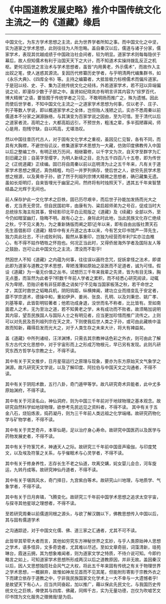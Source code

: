 # 《中国道教发展史略》推介中国传统文化主流之一的《道藏》缘启

------

中国文化，为东方学术思想之主流，此为世界学者所知之事。而中国文化之中坚，实为道家之学术思想，此则往往为人所忽略。盖自秦汉以后，儒道与诸子分家，儒家学术，表现其优越成绩于中国政治社会间者，较为明显。道家学术则每每隐伏于幕后，故人但知儒术有利于治国天天下之大计，而不知道术实操持拨乱反正之机枢。更何况后世之言治术与学术思想者，虽皆“内用黄老，外示儒术”，而故作入主出奴之笔，使人迷惑其源流。复因历代修纂历史学者，与乎明清两代编集群书，如《永乐大典》、《四库全书》等。主持之编纂者，大抵皆极力标榜儒术而偏斥道家。于是冠以经、史、子、集为正统传统文化之经纬，外若道家学术，若不冠以异端偏说之论，即漫存少数于子部之中。虽贤如纪晓岚亦有明言评其内容为“综罗百代，博大精微”之语，要皆囿于传统学者之习见，不敢明扬而推广之，殊为遗憾。因此而使后世学者，不知中国文化主流之一之道家学术思想为何事，仅以老子、庄子、列子等数人学说，即以概道家学术之全体，岂但贻人浅陋之讥，实亦不悉周秦以前儒道本不分家之渊源脉络，与其演变为百家学说之因由，至为可惜。至于清代以后之道家者流，高明之士，大都高蹈远引，不预世务，粗浅之辈，多半孤陋寡闻，师心是用，抱残守缺，自以鸣高，尤堪浩叹。

然以中国往昔历代古人，对于固有文化学术之重视，虽因见仁见智，各有不同，而具有大胸襟，不避世俗讥议，修集道家学术思想为一大藏，仿效印度佛教传入中国以后之整编工作，有明正统万历间，相继纂修，以千字文为次，自天字至群字为汇刻旧藏之目；自英字至缨字，为明人新续之目，总为五千四百八十五卷，即为传世之《正统道藏》正续编。固已将自周秦以前以迄明清为止之五千年来，凡有关于道家学术思想之撰述，真伪精粗，均已一并罗列俱存，使后世之人，欲穷先民学术思想之根源，以及黄帝子孙，欲了然于列祖列宗博大精微之思想者，确已藏集无遗。虽如长炬明灯，自来皆埋光于幽室之间，然终将有时烛照天下，透其五千年来智慧结晶之光辉于无间也。

前人保存护此一文化学术之巨帙，固已历尽艰辛，而后世子孙能加发扬而光大之者，尤当责无旁贷。但自民国初年，由康有为、粱启超师弟为之号召，促成当时大总统徐东海主衔其事，曾经影印北平白云观版之《道藏》及《续藏》全部以外，至今仍如暗室幽灯，隐晦不明。故有心之士，身际此时此地，当此民族文化存亡绝续之秋，宁不见义勇为，为之重新铸版而阐之耶!近年以来，即有自由出版社萧天石先生首倡影印《道藏》精华中有关丹道之古本以来，今有艺文印书馆严一萍先生，独力具此壮志，不计成败利钝，毅然从事重印，岂独为经营而牟利?实亦泣血椎心，有不得不姑作牺牲之怀抱也。何况正当此时，又得侨居海外学者及国际友人等之鼓励，岂可让此中国文化之主流，湮没而不彰乎!

然因世人不知《道藏》之内蕴为何事，往往误以画符念咒，捉妖拿怪之法术，即谓此即为道家与道教之学术思想，卑陋浅薄如原始之巫医而不足道者，诚为可怪。假设《道藏》为一毫无价值之丛书，试想历三千年来我辈之先贤，皆为有目无珠，胸无点墨，而盲然为此者乎?积数千年前人学者之累积，而不经悉心研究阅读，动辄斥为卑陋，恐贻识者有非狂即愚之诮矣!宁不见每当国家板荡之秋，若干命世之才，其匡时救世之韬略兵机，阴阳钩距，纵横捭阖，建功立业而措变乱于安定者，靡不学宗道术，德操中和，重如伊尹、姜尚、张良、孔明、以及刘秉忠、姚广孝、刘基等辈，此皆彰明较著者；他若功成身退，没世而名不称者，比比皆有。至如南面君人之术，无为至治之道，若不知黄老之学，未有成功而不败者。故须略加说明其内容，望吾民族国人与国际人士之有明见者，应当更加珍惜而推广流传之。上则可以对先民及吾列祖列宗在天之灵，下则使我后世人类之子孙，或可由此藏帙中温故而知新，藉得启发而光大之，对于人类生存之未来大计，将大有裨益矣。

盖《道藏》中所列诸经，汪洋渊博，只需去其宗教神话色彩之外衣，则可由此了解东方古代文化思想中，对于宇宙形而上之形成万物根元，早已另有发现。此则凡研究东西方哲学与宗教之士，不得不读。

其中有关于天文推步，日月星宿运行之原理与现象，要亦为东方原始天文气象学之渊源。故凡研究天文学说，以及了解印度、阿拉伯与中国天文之沟通者，不得不读。

其中有关于阴阳术数，五行八卦，奇门遁甲等学。故凡研究奇术异能者，此中尤多原始渊府，不得不读。

其中有关于河渎名山，神仙洞府，则为中国三千年前对于地球物理之基本观念。故研究自然科学如地球物理，欲参考先民远见之资料者，不得不读。 其中有关于五金八石，烧铅炼汞，捣药凝丹，则为三千年前人类远祖之化学端绪。故研究药物化学与矿物学者，不得不读。

其中有关于灵芝奇卉，本草仙葩，足以治疗身心寿命。故研究中国医药以及医学与药物发展史者，不得不读。

其中有关于符箓咒术，神通天人之际。故研究三千年前中国音声瑜伽，与印度梵文，以及埃及符箓之关系，与乎催眠术与心灵学者，不得不读。

其中有关于修身养性，志存长生不老之仙道，坎离交媾，姹女婴儿会合，河车旋运，九转丹成等。故研究神仙丹道者，不得不读。

其中有关于堪舆风水，奇门择日，九宫紫白等术。故研究山川地理，与地质学、气象学者，不得不读。

其中有关于日月奔璘，飞腾变化。故研究三千年前中国学术思想之追求太空宇宙，与探寻其他星球之理想者，不得不读。

至若研究周秦以前儒道同根之源头，与欲了解汉魏以下，佛教思想传入中国以后，其与固有儒道学术

之沟通踪迹，对于中国文化儒、佛、道三家之汇通者，尤其不可不读。

此皆举其荦荦大者而言，其他如穷究东方神秘世界之玄妙，与乎人类原始神人思想之学术，语多怪异，文多奇诡者，尤其难以尽述。至如文章奇丽，词藻清新，瑶苑琳台，霞迷云拥，其为想象难闻者，则为道家文学之特质，不待介说可知。今即约略言之如上，可知道家学术思想所形成两汉以后之道教原因，并非无故。盖因秦汉以后，因人文思想独揽社会风气之大权，将此五千年来固有传统之有关于物理世界之学术思想，一概摒弃，故惟如神龙见首而不见其尾，但能附形寄影于宗教外衣之下而建立依存于道教之中，宁非我民族国家文化学术上一大不幸与一大遗憾者乎!是故望天下有心人，应当共同奋起，加以推广，藉以保此先民文化，与我国历史传统文化之巨帙，俾使其与四库、佛藏，同辉千古，实为无量功德，岂仅为吹嘘艺文印书馆为文化服务之徵微哉!是为启。

